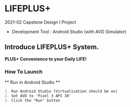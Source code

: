 # LIFEPLUS+
2021-02 Capstone Design I Project
- Development Tool : Android Studio (with AVD Simulator)


## Introduce LIFEPLUS+ System.
**PLUS+ Convenience to your Daily LIFE!**


### How To Launch
** Run in Android Studio **
```markdown
1. Run Android Studio (Virtualization should be on)
2. Set AVD to 'Pixel 3 API 30'
3. Click the "Run" button
```
